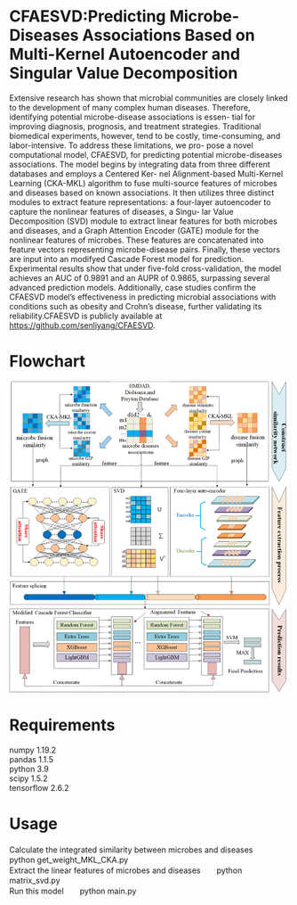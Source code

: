 # CFAESVD:Predicting Microbe-Diseases Associations Based on Multi-Kernel Autoencoder and Singular Value Decomposition
Extensive research has shown that microbial communities are closely linked to the development of
many complex human diseases. Therefore, identifying potential microbe-disease associations is essen-
tial for improving diagnosis, prognosis, and treatment strategies. Traditional biomedical experiments,
however, tend to be costly, time-consuming, and labor-intensive. To address these limitations, we pro-
pose a novel computational model, CFAESVD, for predicting potential microbe-diseases associations.
The model begins by integrating data from three different databases and employs a Centered Ker-
nel Alignment-based Multi-Kernel Learning (CKA-MKL) algorithm to fuse multi-source features of
microbes and diseases based on known associations. It then utilizes three distinct modules to extract
feature representations: a four-layer autoencoder to capture the nonlinear features of diseases, a Singu-
lar Value Decomposition (SVD) module to extract linear features for both microbes and diseases, and
a Graph Attention Encoder (GATE) module for the nonlinear features of microbes. These features are
concatenated into feature vectors representing microbe-disease pairs. Finally, these vectors are input
into an modifyed Cascade Forest model for prediction. Experimental results show that under five-fold
cross-validation, the model achieves an AUC of 0.9891 and an AUPR of 0.9865, surpassing several
advanced prediction models. Additionally, case studies confirm the CFAESVD model’s effectiveness
in predicting microbial associations with conditions such as obesity and Crohn’s disease, further
validating its reliability.CFAESVD is publicly available at https://github.com/senliyang/CFAESVD.
# Flowchart
![image](https://github.com/senliyang/CFAESVD/blob/main/CFAESVD/CFAESVD2.png)
# Requirements
numpy                     1.19.2          
pandas                    1.1.5           
python                    3.9               
scipy                     1.5.2            
tensorflow                2.6.2  
# Usage
Calculate the integrated similarity between microbes and diseases  　&ensp;                  python get_weight_MKL_CKA.py          
Extract the linear features of microbes and diseases             　&ensp;        python matrix_svd.py                 
Run this model          　&ensp;      python main.py
